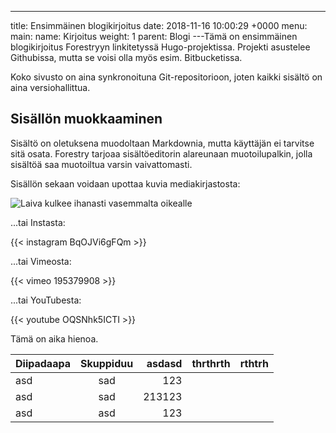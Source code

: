 ---
title: Ensimmäinen blogikirjoitus
date: 2018-11-16 10:00:29 +0000
menu:
  main:
    name: Kirjoitus
    weight: 1
    parent: Blogi
---Tämä on ensimmäinen blogikirjoitus Forestryyn linkitetyssä Hugo-projektissa. Projekti asustelee Githubissa, mutta se voisi olla myös esim. Bitbucketissa.

Koko sivusto on aina synkronoituna Git-repositorioon, joten kaikki sisältö on aina versiohallittua.

## Sisällön muokkaaminen

Sisältö on oletuksena muodoltaan Markdownia, mutta käyttäjän ei tarvitse sitä osata. Forestry tarjoaa sisältöeditorin alareunaan muotoilupalkin, jolla sisältöä saa muotoiltua varsin vaivattomasti.

Sisällön sekaan voidaan upottaa kuvia mediakirjastosta:

![Laiva kulkee ihanasti vasemmalta oikealle](/uploads/cameron-venti-1126957-unsplash.jpg "Photo from Unsplash.com")

...tai Instasta:

{{< instagram BqOJVi6gFQm >}}

...tai Vimeosta:

{{< vimeo 195379908 >}}

...tai YouTubesta:

{{< youtube OQSNhk5ICTI >}}

Tämä on aika hienoa.

| Diipadaapa | Skuppiduu | asdasd | thrthrth | rthtrh |
| ---------- | :-------: | -----: | -------- | ------ |
| asd        |    sad    |    123 |          |        |
| asd        |    sad    | 213123 |          |        |
| asd        |    asd    |    123 |          |        |
